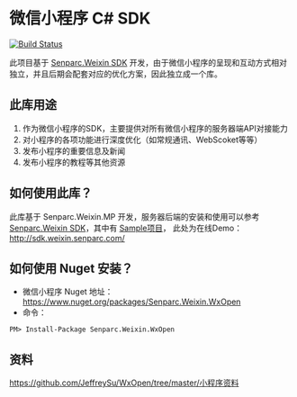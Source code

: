 # 微信小程序 C# SDK

[![Build Status](https://travis-ci.org/JeffreySu/WxOpen.svg?branch=master)](https://travis-ci.org/JeffreySu/WxOpen)

此项目基于 [Senparc.Weixin SDK](https://github.com/JeffreySu/WeiXinMPSDK) 开发，由于微信小程序的呈现和互动方式相对独立，并且后期会配套对应的优化方案，因此独立成一个库。


## 此库用途

1. 作为微信小程序的SDK，主要提供对所有微信小程序的服务器端API对接能力
2. 对小程序的各项功能进行深度优化（如常规通讯、WebScoket等等）
3. 发布小程序的重要信息及新闻
4. 发布小程序的教程等其他资源


## 如何使用此库？

此库基于 Senparc.Weixin.MP 开发，服务器后端的安装和使用可以参考 [Senparc.Weixin SDK](https://github.com/JeffreySu/WeiXinMPSDK)，其中有 [Sample项目](https://github.com/JeffreySu/WeiXinMPSDK/tree/master/src/Senparc.Weixin.MP.Sample/Senparc.Weixin.MP.Sample)，
此处为在线Demo：http://sdk.weixin.senparc.com/


## 如何使用 Nuget 安装？

* 微信小程序 Nuget 地址：https://www.nuget.org/packages/Senparc.Weixin.WxOpen
* 命令：
```
PM> Install-Package Senparc.Weixin.WxOpen
```


## 资料

https://github.com/JeffreySu/WxOpen/tree/master/小程序资料
